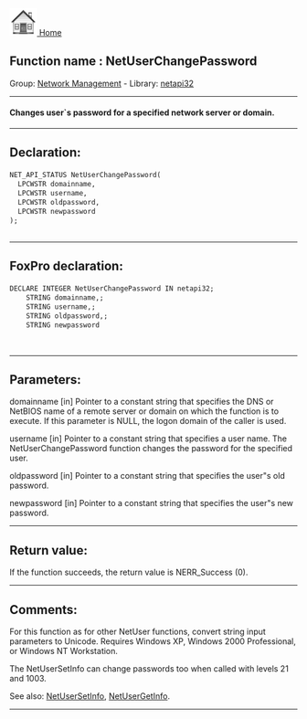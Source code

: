 [<img src="../../images/home.png"> Home ](https://github.com/VFPX/Win32API)  

## Function name : NetUserChangePassword
Group: [Network Management](../../functions_group.md#Network_Management)  -  Library: [netapi32](../../Libraries.md#netapi32)  
***  


#### Changes user`s password for a specified network server or domain.

***  


## Declaration:
```foxpro  
NET_API_STATUS NetUserChangePassword(
  LPCWSTR domainname,
  LPCWSTR username,
  LPCWSTR oldpassword,
  LPCWSTR newpassword
);
  
```  
***  


## FoxPro declaration:
```foxpro  
DECLARE INTEGER NetUserChangePassword IN netapi32;
	STRING domainname,;
	STRING username,;
	STRING oldpassword,;
	STRING newpassword

  
```  
***  


## Parameters:
domainname 
[in] Pointer to a constant string that specifies the DNS or NetBIOS name of a remote server or domain on which the function is to execute. If this parameter is NULL, the logon domain of the caller is used. 

username 
[in] Pointer to a constant string that specifies a user name. The NetUserChangePassword function changes the password for the specified user.

oldpassword 
[in] Pointer to a constant string that specifies the user"s old password. 

newpassword 
[in] Pointer to a constant string that specifies the user"s new password.   
***  


## Return value:
If the function succeeds, the return value is NERR_Success (0).  
***  


## Comments:
For this function as for other NetUser functions, convert string input parameters to Unicode. Requires Windows XP, Windows 2000 Professional, or Windows NT Workstation.   
  
The NetUserSetInfo can change passwords too when called with levels 21 and 1003.  
  
See also: [NetUserSetInfo](../netapi32/NetUserSetInfo.md), [NetUserGetInfo](../netapi32/NetUserGetInfo.md).  
  
***  

